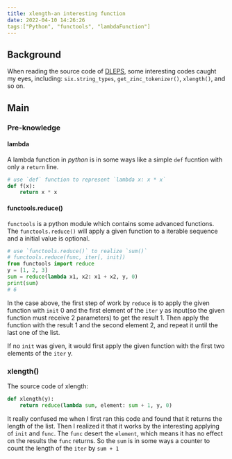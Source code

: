 ```yaml
---
title: xlength-an interesting function
date: 2022-04-10 14:26:26
tags:["Python", "functools", "lambdaFunction"]
---
```


## Background

When reading the source code of [DLEPS](https://github.com/kekegg/DLEPS/bolb/main/code/Preprocess/preprocess.ipynb), some interesting codes caught my eyes, including: `six.string_types`, `get_zinc_tokenizer()`, `xlength()`, and so on.
## Main

### Pre-knowledge

#### lambda

A lambda function in _python_ is in some ways like a simple `def` fucntion with only a `return` line.

```python
# use `def` function to represent `lambda x: x * x`
def f(x):
	return x * x
```

#### functools.reduce()

`functools` is a python module which contains some advanced functions. The `functools.reduce()` will apply a given function to a iterable sequence and a initial value is optional.

```python
# use `functools.reduce()` to realize `sum()`
# functools.reduce(func, iter[, init])
from functools import reduce
y = [1, 2, 3]
sum = reduce(lambda x1, x2: x1 + x2, y, 0)
print(sum)
# 6
```
In the case above, the first step of work by `reduce` is to apply the given function with `init` 0  and the first element of the `iter` y as input(so the given function must receive 2 parameters) to get the result 1. Then apply the function with the result 1 and the second element 2, and repeat it until the last one of the list.

If no `init` was given, it would first apply the given function with the first two elements of the `iter` y.

### xlength()

The source code of xlength:
```python
def xlength(y):
	return reduce(lambda sum, element: sum + 1, y, 0)
```

It really confused me when I first ran this code and found that it returns the length of the list. Then I realized it that it works by the interesting applying of `init` and `func`. The `func` desert the `element`, which means it has no effect on the results the `func` returns. So the `sum` is in some ways a counter to count the length of the `iter` by `sum + 1` 
